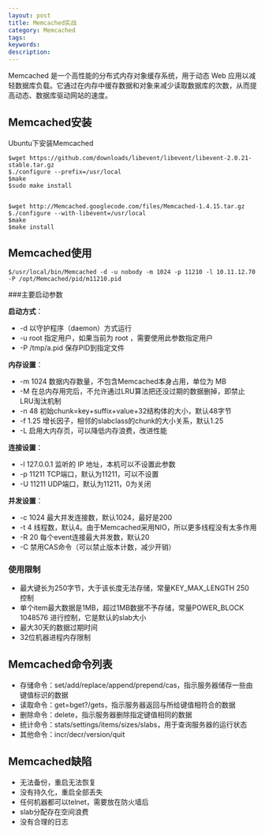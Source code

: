 ```yaml
---
layout: post
title: Memcached实战
category: Memcached
tags: 
keywords: 
description: 
---
```


Memcached 是一个高性能的分布式内存对象缓存系统，用于动态 Web 应用以减轻数据库负载。它通过在内存中缓存数据和对象来减少读取数据库的次数，从而提高动态、数据库驱动网站的速度。

## Memcached安装

Ubuntu下安装Memcached

	$wget https://github.com/downloads/libevent/libevent/libevent-2.0.21-stable.tar.gz
	$./configure --prefix=/usr/local
	$make
	$sudo make install


	$wget http://Memcached.googlecode.com/files/Memcached-1.4.15.tar.gz
	$./configure --with-libevent=/usr/local
	$make
	$make install


## Memcached使用

	$/usr/local/bin/Memcached -d -u nobody -m 1024 -p 11210 -l 10.11.12.70 -P /opt/Memcached/pid/m11210.pid

###主要启动参数

**启动方式**：

* -d 		以守护程序（daemon）方式运行
* -u root 	指定用户，如果当前为 root ，需要使用此参数指定用户
* -P /tmp/a.pid	保存PID到指定文件

**内存设置**：

* -m 1024 	数据内存数量，不包含Memcached本身占用，单位为 MB
* -M 		在总内存用完后，不允许通过LRU算法把还没过期的数据删掉，即禁止LRU淘汰机制
* -n 48		初始chunk=key+suffix+value+32结构体的大小，默认48字节
* -f 1.25 	增长因子，相邻的slabclass的chunk的大小关系，默认1.25
* -L		启用大内存页，可以降低内存浪费，改进性能

**连接设置**：

* -l 127.0.0.1 	监听的 IP 地址，本机可以不设置此参数
* -p 11211 	TCP端口，默认为11211，可以不设置
* -U 11211	UDP端口，默认为11211，0为关闭

**并发设置**：

* -c 1024	最大并发连接数，默认1024，最好是200
* -t 4		线程数，默认4。由于Memcached采用NIO，所以更多线程没有太多作用
* -R 20		每个event连接最大并发数，默认20
* -C		禁用CAS命令（可以禁止版本计数，减少开销）

### 使用限制

* 最大键长为250字节，大于该长度无法存储，常量KEY_MAX_LENGTH 250 控制
* 单个item最大数据是1MB，超过1MB数据不予存储，常量POWER_BLOCK 1048576 进行控制，它是默认的slab大小
* 最大30天的数据过期时间
* 32位机器进程内存限制

## Memcached命令列表

* 存储命令：set/add/replace/append/prepend/cas，指示服务器储存一些由键值标识的数据
* 读取命令：get=bget?/gets，指示服务器返回与所给键值相符合的数据
* 删除命令：delete，指示服务器删除指定键值相同的数据
* 统计命令：stats/settings/items/sizes/slabs，用于查询服务器的运行状态
* 其他命令：incr/decr/version/quit

## Memcached缺陷

* 无法备份，重启无法恢复
* 没有持久化，重启全部丢失
* 任何机器都可以telnet，需要放在防火墙后
* slab分配存在空间浪费
* 没有合理的日志
